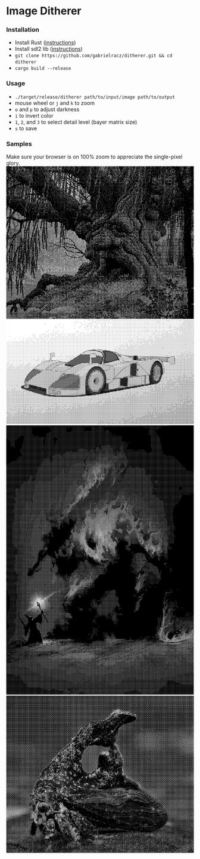 # Image Ditherer

### Installation
- Install Rust ([instructions](https://doc.rust-lang.org/book/ch01-01-installation.html))
- Install sdl2 lib ([instructions](https://github.com/Rust-SDL2/rust-sdl2))
- `git clone https://github.com/gabrielracz/ditherer.git && cd ditherer`
- `cargo build --release`

### Usage
- `./target/release/ditherer path/to/input/image path/to/output`
- mouse wheel or `j` and `k` to zoom
- `o` and `p` to adjust darkness
- `i` to invert color
- `1`, `2`, and `3` to select detail level (bayer matrix size)
- `s` to save


 ### Samples
Make sure your browser is on 100% zoom to appreciate the single-pixel glory.
![old-man-willow](samples/old-man-willow.png)
![787B](samples/787B.png)
![balrog](samples/balrog.png)
![treehopper](samples/treehopper.png)
